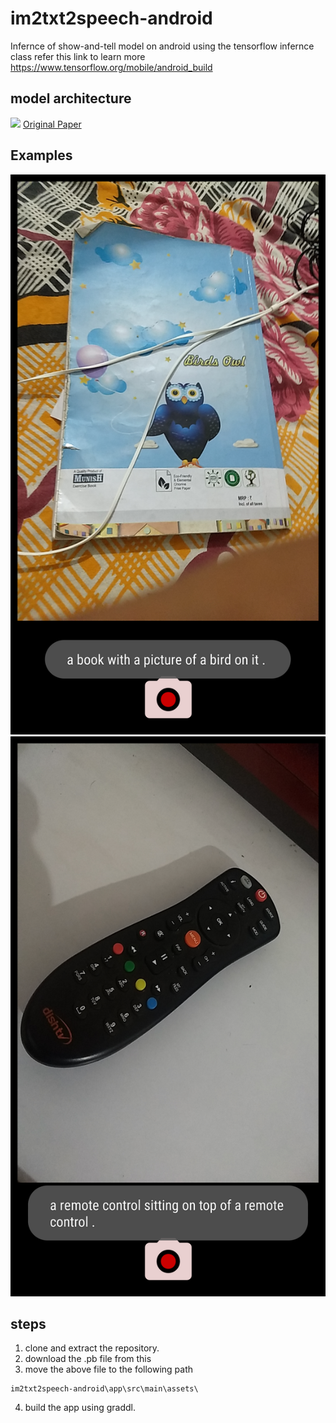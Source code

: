 # im2txt2speech-android
Infernce of show-and-tell model on android using the tensorflow infernce class refer this link to learn more https://www.tensorflow.org/mobile/android_build

## model architecture
<img src="https://shadowthink.com/images/cv/nic.png">
<a href="https://www.cv-foundation.org/openaccess/content_cvpr_2015/papers/Vinyals_Show_and_Tell_2015_CVPR_paper.pdf">Original Paper</a>

## Examples

<img src="https://github.com/Gurpreetsingh9465/im2txt2speech-android/blob/master/examples/1.png">
<img src="https://github.com/Gurpreetsingh9465/im2txt2speech-android/blob/master/examples/2.png">

## steps
1. clone and extract the repository.
2. download the .pb file from this <a href="https://drive.google.com/file/d/1_AH6KCuk8ZiwPln9KnIaW6_KruDORn4e/view?usp=drivesdk"></a>
3. move the above file to the following path
```shell
im2txt2speech-android\app\src\main\assets\
```
4. build the app using graddl.

